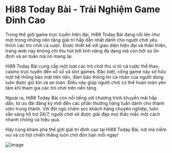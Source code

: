 # Hi88 Today Bài - Trải Nghiệm Game Đỉnh Cao

Trong thế giới game trực tuyến hiện đại, Hi88 Today Bài đang nổi lên như một trong những nền tảng giải trí hấp dẫn nhất dành cho người chơi yêu thích các trò chơi cá cược. Được thiết kế với giao diện hiện đại và thân thiện, trang web này không chỉ thu hút bởi tính năng đa dạng mà còn bởi sự ổn định và an toàn mà nó mang lại.  

Hi88 Today Bài cung cấp một loạt các trò chơi thú vị từ cá cược thể thao, casino trực tuyến đến xổ số và slot games. Đặc biệt, cổng game này sở hữu một hệ thống bảo mật tiên tiến, đảm bảo thông tin cá nhân của người dùng luôn được giữ kín và an toàn. Điều này giúp người chơi có thể hoàn toàn yên tâm khi tham gia các trò chơi trên nền tảng.

Ngoài ra, Hi88 Today Bài còn nổi tiếng với chương trình khuyến mãi hấp dẫn, từ ưu đãi đăng ký mới đến các phần thưởng hàng tuần dành cho thành viên trung thành. Với đội ngũ chăm sóc khách hàng chuyên nghiệp, luôn sẵn sàng hỗ trợ 24/7, người chơi sẽ được giải đáp mọi thắc mắc một cách nhanh chóng và hiệu quả.

Hãy cùng khám phá thế giới giải trí đỉnh cao tại Hi88 Today Bài, nơi mà niềm vui và cơ hội chiến thắng luôn chờ đón bạn mỗi ngày!

![Image](https://github.com/user-attachments/assets/bd51ea9f-0666-407b-a7a7-98ead6de688c)